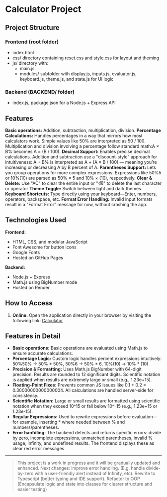 # Calculator Project


## Project Structure

### Frontend (root folder)
- index.html
- css/ directory containing reset.css and style.css for layout and theming
- js/ directory with: 
   - main.js
   - modules/ subfolder with display.js, inputs.js, evaluator.js, keyboard.js, theme.js, and state.js for UI logic

### Backend (BACKEND/ folder)
- index.js, package.json for a Node.js + Express API

## Features
**Basic operations:** Addition, subtraction, multiplication, division.
**Percentage Calculations:** Handles percentages in a way that mirrors how most calculators work. Simple values like 50% are interpreted as 50 / 100. Multiplication and division involving a percentage follow standard math:A × B% becomes A × (B / 100).
**Decimal Support:** Enables precise decimal calculations. Addition and subtraction use a "discount-style" approach for intuitiveness:
A + B% is interpreted as A + (A × B / 100) — meaning you’re increasing or decreasing A by B percent of A.
**Parentheses Support:** Lets you group operations for more complex expressions. Expressions like 50%5 or 10%(10) are parsed as 50% × 5 and 10% × (10), respectively.
**Clear & Delete:** Use "AC" to clear the entire input or "⌫" to delete the last character or operator
**Theme Toggle:** Switch between light and dark themes.
**Keyboard Shortcuts:** Type directly using your keyboard—Enter, numbers, operators, backspace, etc.
**Format Error Handling:** Invalid input formats result in a "Format Error" message for now, without crashing the app.


## Technologies Used

**Frontend:** 
- HTML, CSS, and modular JavaScript
- Font Awesome for button icons
- Google Fonts
- Hosted on GitHub Pages

**Backend:**
- Node.js + Express
- Math.js using BigNumber mode
- Hosted on Render

## How to Access

1. **Online:** Open the application directly in your browser by visiting the following link: [Calculator](https://hradiladam.github.io/calculator/)

## Features in Detail
- **Basic operations:** Basic operations are evaluated using Math.js to ensure accurate calculations. 
- **Percentage Logic:** Custom logic handles percent expressions intuitively: 50%50% → 50% * 50%, 50%6 → 50% * 6, 10%(10) → 10% * (10)
- **Precision & Formatting:** Uses Math.js BigNumber with 64-digit precision. Results are rounded to 12 significant digits. Scientific notation is applied when results are extremely large or small (e.g., 1.23e+15).
- **Floating-Point Fixes:** Prevents common JS issues like 0.1 + 0.2 = 0.30000000000000004. All calculations are handled server-side for consistency.
- **Scientific Notation:** Large or small results are formatted using scientific notation when they exceed 10^15 or fall below 10^-15 (e.g., 1.23e+15 or 1.23e-15).
- **Regular Expressions:** Used to rewrite expressions before evaluation—for example, inserting * where needed between % and numbers/parentheses.
- **Error hanfdling:** The backend detects and returns specific errors: divide by zero, incomplete expressions, unmatched parentheses, invalid % usage, infinity, and undefined results. The frontend displays these as clear red error messages.

---

> This project is a work in progress and it will be gradually updated and enhanced. Next changes: improve error handling. (E.g. handle divide-by-zero with a user-friendly alert instead of Infinity, etc). Rewrite to Typescript (better typing and IDE support). Refactor to OOP (Encapsulate logic and state into classes for clearer structure and easier testing)